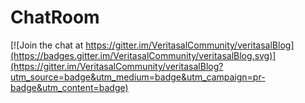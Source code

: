 # ChatRoom

[![Join the chat at https://gitter.im/VeritasalCommunity/veritasalBlog](https://badges.gitter.im/VeritasalCommunity/veritasalBlog.svg)](https://gitter.im/VeritasalCommunity/veritasalBlog?utm_source=badge&utm_medium=badge&utm_campaign=pr-badge&utm_content=badge)